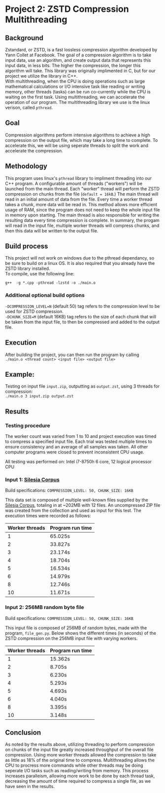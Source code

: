 # Project 2: ZSTD Compression Multithreading

## Background

Zstandard, or ZSTD, is a fast lossless compression algorithm developed by Yann Collet at Facebook. The goal of a compression algorithm is to take input data, use an algorithm, and create output data that represents this input data, in less bits. The higher the compression, the longer this algorithm will take. This library was originally implimented in C, but for our project we utilize the library in C++.  
With multithreading, when the CPU is doing operations such as large mathematical calculations or I/O intensive task like reading or writing memory, other threads (tasks) can be run co-currently while the CPU is waiting on the first task. Using multithreading, we can accelerate the operation of our program. The multithreading library we use is the linux verison, called `pthread`. 

## Goal

Compression algorithms perform intensive algorithms to achieve a high compression on the output file, which may take a long time to complete. To accelerate this, we will be using seperate threads to split the work and accelerate the compression. 

## Methodology

This program uses linux's `pthread` library to impliment threading into our C++ program. A configurable amount of threads ("workers") will be launched from the main thread. Each "worker" thread will perform the ZSTD compression on chunks from the file (`default = 16kB`.) The main thread will read in an initial amount of data from the file. Every time a worker thread takes a chunk, more data will be read in. This method allows more efficient usage of RAM, since the program does not need to keep the whole input file in memory upon starting. The main thread is also responsible for writing the resulting data every time compression is complete. In summary, the progam will read in the input file, multiple worker threads will compress chunks, and then this data will be written to the output file.


## Build process

This project will not work on windows due to the pthread dependancy, so be sure to build on a linux OS. It is also required that you already have the ZSTD library installed.  
To compile, use the following line:  

```g++  -g *.cpp -pthread -lzstd -o ./main.o```

### Additional optional build options
```-DCOMPRESSION_LEVEL=N``` (default 50) tag refers to the compression level to be used for ZSTD compression.  
```-DCHUNK_SIZE=M``` (default 16KB) tag refers to the size of each chunk that will be taken from the input file, to then be compressed and added to the output file.

## Execution

After building the project, you can then run the program by calling  
```./main.o <thread count> <input file> <output file>```  

## Example:
Testing on input file `input.zip`, outputting as `output.zst`, using 3 threads for compression:  
```./main.o 3 input.zip output.zst```  

## Results

### Testing procedure 

The worker count was varied from 1 to 10 and project execution was timed to compress a specified input file. Each trial was tested multiple times to ensure consistency and an average of all samples was taken. All other computer programs were closed to prevent inconsistent CPU usage.

All testing was performed on: Intel i7-8750h 6 core, 12 logical processor CPU

### Input 1: [Silesia Corpus](http://sun.aei.polsl.pl/~sdeor/index.php?page=silesia)

Build specifications:   `COMPRESSION_LEVEL: 50, CHUNK_SIZE: 16KB`

This data set is composed of multiple well-known files supplied by the [Silesia Corpus](http://sun.aei.polsl.pl/~sdeor/index.php?page=silesia), totaling in at ~202MB with 12 files. An uncompressed ZIP file was created from the collection and used as input for this test. The execution times were recorded as follows:

| Worker threads | Program run time | 
|----------------|------------------|
| 1              |     65.025s     |
| 2              |     33.827s     |
| 3              |     23.174s     |
| 4              |     18.704s     |
| 5              |     16.534s     |
| 6              |     14.979s     |
| 8              |     12.746s     |
| 10             |     11.671s     |

### Input 2: 256MB random byte file

Build specifications: `COMPRESSION_LEVEL: 50, CHUNK_SIZE: 16KB`

This input file is composed of 256MB of random bytes, made with the program, ```file_gen.py```. Below shows the different times (in seconds) of the ZSTD compression on the 256MB input file with varying workers.

| Worker threads | Program run time | 
|----------------|------------------|
| 1              |     15.362s     |
| 2              |     8.705s     |
| 3              |     6.230s     |
| 4              |     5.293s     |
| 5              |     4.693s     |
| 6              |     4.040s     |
| 8              |     3.395s     |
| 10             |     3.148s     |

## Conclusion

As noted by the results above, utilizing threading to perform compression on chunks of the input file greatly increased throughput of the overall file compression. Using more worker threads allowed the compression to take as little as 18% of the original time to compress. Multithreading allows the CPU to procress more commands while other threads may be doing seperate I/O tasks such as reading/writing from memory. This process increases paralleism, allowing more work to be done by each thread task, decreasing the amount of time required to compress a single file, as we have seen in the results.
